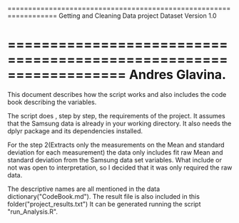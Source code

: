 ==================================================================
Getting and Cleaning Data project Dataset
Version 1.0


==================================================================
Andres Glavina.
==================================================================

This document describes how the script works and also includes the code book describing the variables.

The script does , step by step, the requirements of the project.
It assumes that the Samsung data is already in your working directory.
It also needs the dplyr package and its dependencies installed.

For the step 2(Extracts only the measurements on the Mean and standard deviation for each measurement) 
the data only includes fit raw Mean and standard deviation from the Samsung data set variables. What include or not was open to interpretation, so I decided that it was only required the raw data.

The descriptive names are all mentioned in the data dictionary("CodeBook.md").
The result file is also included in this folder("project_results.txt") 
It can be generated running the script "run_Analysis.R".

